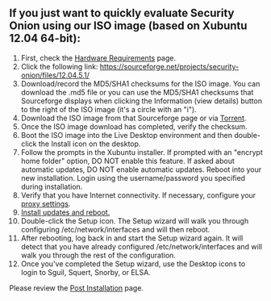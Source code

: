 ## If you just want to quickly evaluate Security Onion using our ISO image (based on Xubuntu 12.04 64-bit): ##
  1. First, check the [Hardware Requirements](Hardware.md) page.
  1. Click the following link: https://sourceforge.net/projects/security-onion/files/12.04.5.1/
  1. Download/record the MD5/SHA1 checksums for the ISO image. You can download the .md5 file or you can use the MD5/SHA1 checksums that Sourceforge displays when clicking the Information (view details) button to the right of the ISO image (it's a circle with an "i").
  1. Download the ISO image from that Sourceforge page or via <a href='http://port111.com/securityonion-12.04.5.1-20150205.iso.torrent'>Torrent</a>.
  1. Once the ISO image download has completed, verify the checksum.
  1. Boot the ISO image into the Live Desktop environment and then double-click the Install icon on the desktop.
  1. Follow the prompts in the Xubuntu installer.  If prompted with an "encrypt home folder" option, DO NOT enable this feature.  If asked about automatic updates, DO NOT enable automatic updates.  Reboot into your new installation.  Login using the username/password you specified during installation.
  1. Verify that you have Internet connectivity.  If necessary, configure your [proxy settings](Proxy.md).
  1. [Install updates and reboot.](Upgrade.md)
  1. Double-click the Setup icon.  The Setup wizard will walk you through configuring /etc/network/interfaces and will then reboot.
  1. After rebooting, log back in and start the Setup wizard again.  It will detect that you have already configured /etc/network/interfaces and will walk you through the rest of the configuration.
  1. Once you've completed the Setup wizard, use the Desktop icons to login to Sguil, Squert, Snorby, or ELSA.

Please review the [Post Installation](PostInstallation.md) page.